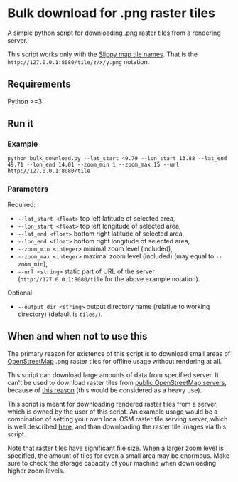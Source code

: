 # Bulk download for .png raster tiles

A simple python script for downloading .png raster tiles from a rendering server.

This script works only with the [Slippy map tile names](https://wiki.openstreetmap.org/wiki/Slippy_map_tilenames#lon.2Flat_to_tile_numbers).
That is the ```http://127.0.0.1:8080/tile/z/x/y.png``` notation.

## Requirements

Python >=3

## Run it

### Example
```shell script
python bulk_download.py --lat_start 49.79 --lon_start 13.88 --lat_end 49.71 --lon_end 14.01 --zoom_min 1 --zoom_max 15 --url http://127.0.0.1:8080/tile
```

### Parameters

Required:
- ```--lat_start <float>``` top left latitude of selected area,
- ```--lon_start <float>``` top left longitude of selected area,
- ```--lat_end <float>``` bottom right latitude of selected area,
- ```--lon_end <float>``` bottom right longitude of selected area,
- ```--zoom_min <integer>``` minimal zoom level (included),
- ```--zoom_max <integer>``` maximal zoom level (included) (may equal to ```--zoom_min```),
- ```--url <string>``` static part of URL of the server (```http://127.0.0.1:8080/tile``` for the above example notation).

Optional:
- ```--output_dir <string>``` output directory name (relative to working directory) (default is ```tiles/```).


## When and when not to use this

The primary reason for existence of this script is to download small areas of
[OpenStreetMap](https://www.openstreetmap.org/) .png raster tiles for offline usage without rendering at all. 

This script can download large amounts of data from specified server.
It can't be used to download raster tiles from [public OpenStreetMap servers](https://tile.openstreetmap.org), 
because of [this reason](https://operations.osmfoundation.org/policies/tiles/) (this would be considered as a heavy use).

This script is meant for downloading rendered raster tiles from a server,
which is owned by the user of this script. An example usage would be a combination of
setting your own local OSM raster tile serving server, 
which is well described [here](https://switch2osm.org/serving-tiles/),
and than downloading the raster tile images via this script.

Note that raster tiles have significant file size. When a larger zoom level is specified, the amount of tiles for
even a small area may be enormous. Make sure to check the storage capacity of your machine when downloading higher zoom levels.
